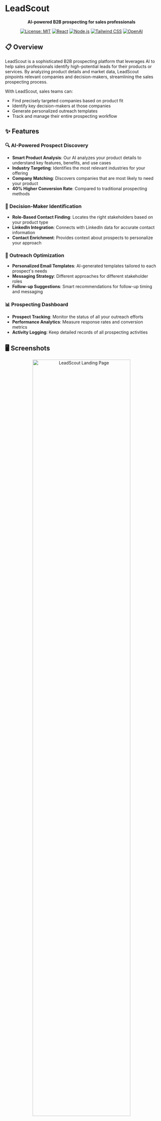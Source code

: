 # LeadScout

<div align="center">

  <p><strong>AI-powered B2B prospecting for sales professionals</strong></p>
  
  [![License: MIT](https://img.shields.io/badge/License-MIT-blue.svg)](https://opensource.org/licenses/MIT)
  [![React](https://img.shields.io/badge/React-18.x-61DAFB?logo=react)](https://reactjs.org/)
  [![Node.js](https://img.shields.io/badge/Node.js-16.x-339933?logo=node.js)](https://nodejs.org/)
  [![Tailwind CSS](https://img.shields.io/badge/Tailwind_CSS-3.x-38B2AC?logo=tailwind-css)](https://tailwindcss.com/)
  [![OpenAI](https://img.shields.io/badge/OpenAI-API-412991?logo=openai)](https://openai.com/)
</div>

## 📋 Overview

LeadScout is a sophisticated B2B prospecting platform that leverages AI to help sales professionals identify high-potential leads for their products or services. By analyzing product details and market data, LeadScout pinpoints relevant companies and decision-makers, streamlining the sales prospecting process.

With LeadScout, sales teams can:
- Find precisely targeted companies based on product fit
- Identify key decision-makers at those companies
- Generate personalized outreach templates
- Track and manage their entire prospecting workflow

## ✨ Features

### 🔍 AI-Powered Prospect Discovery
- **Smart Product Analysis**: Our AI analyzes your product details to understand key features, benefits, and use cases
- **Industry Targeting**: Identifies the most relevant industries for your offering
- **Company Matching**: Discovers companies that are most likely to need your product
- **40% Higher Conversion Rate**: Compared to traditional prospecting methods

### 👤 Decision-Maker Identification
- **Role-Based Contact Finding**: Locates the right stakeholders based on your product type
- **LinkedIn Integration**: Connects with LinkedIn data for accurate contact information
- **Contact Enrichment**: Provides context about prospects to personalize your approach

### 📧 Outreach Optimization
- **Personalized Email Templates**: AI-generated templates tailored to each prospect's needs
- **Messaging Strategy**: Different approaches for different stakeholder roles
- **Follow-up Suggestions**: Smart recommendations for follow-up timing and messaging

### 📊 Prospecting Dashboard
- **Prospect Tracking**: Monitor the status of all your outreach efforts
- **Performance Analytics**: Measure response rates and conversion metrics
- **Activity Logging**: Keep detailed records of all prospecting activities

## 🖥️ Screenshots

<div align="center">
  <img src="https://github.com/athrvaarora/leadscout/raw/main/Screenshot/1.png" alt="LeadScout Landing Page" width="80%">
  <p><i>LeadScout Landing Page</i></p>
  <img src="https://github.com/athrvaarora/leadscout/raw/main/Screenshot/2.png" alt="LeadScout Landing Page" width="80%">
  <p><i>LeadScout Landing Page</i></p>
  <img src="https://github.com/athrvaarora/leadscout/raw/main/Screenshot/3.png" alt="LeadScout Landing Page" width="80%">
 <p><i>LeadScout Landing Page</i></p>
  <img src="https://github.com/athrvaarora/leadscout/raw/main/Screenshot/4.png" alt="LeadScout Landing Page" width="80%">
  <p><i>LeadScout Landing Page</i></p>
  <img src="https://github.com/athrvaarora/leadscout/raw/main/Screenshot/5.png" alt="Product Description Page" width="80%">
  <p><i>Product Description Page</i></p>
  <img src="https://github.com/athrvaarora/leadscout/raw/main/Screenshot/7.png" alt="Finding Prospect Loading " width="80%">
  <p><i>Finding Prospect Loading</i></p>
  <img src="https://github.com/athrvaarora/leadscout/raw/main/Screenshot/8.png" alt="Prospect Listing Page" width="80%">
  <p><i>LProspect Listing Page</i></p>
  <img src="https://github.com/athrvaarora/leadscout/raw/main/Screenshot/9.png" alt="Discovering Contacts Loading" width="80%">
  <p><i>Discovering Contacts Loading</i></p>
  <img src="https://github.com/athrvaarora/leadscout/raw/main/Screenshot/10.png" alt="Leads at the target Company" width="80%">
  <p><i>Leads at the target Company</i></p>
  <img src="https://github.com/athrvaarora/leadscout/raw/main/Screenshot/11.png" alt="Email Template for Outreach" width="80%">
  <p><i>Email Template for Outreach</i></p>
  <img src="https://github.com/athrvaarora/leadscout/raw/main/Screenshot/12.png" alt="Email Template for Outreach" width="80%">
  <p><i>Email Template for Outreach</i></p>
  
</div>

## 🚀 Tech Stack

### Frontend
- **React.js**: Component-based UI development
- **Tailwind CSS**: Utility-first styling framework
- **Framer Motion**: Smooth animations and transitions
- **React Router**: Client-side routing
- **Formik & Yup**: Form handling and validation

### Backend
- **Node.js**: JavaScript runtime
- **Express**: Web framework
- **MongoDB**: NoSQL database for storing user and prospect data
- **JWT**: Secure authentication
- **OpenAI API**: AI-powered prospecting and generation

### DevOps
- **GitHub Actions**: CI/CD pipeline
- **Docker**: Containerization for consistent deployment
- **Jest & React Testing Library**: Testing framework

## 🛠️ Installation

### Prerequisites
- Node.js (v14 or later)
- MongoDB (local or Atlas connection)
- OpenAI API key

### Step 1: Clone the repository
```bash
git clone https://github.com/your-username/leadscout.git
cd leadscout
```

### Step 2: Install server dependencies
```bash
cd server
npm install
```

### Step 3: Configure environment variables
Create a `.env` file in the server directory with the following variables:
```
NODE_ENV=development
PORT=5000
MONGO_URI=your_mongodb_connection_string
JWT_SECRET=your_jwt_secret
JWT_EXPIRE=30d
OPENAI_API_KEY=your_openai_api_key

# LinkedIn API credentials (optional - enables real contact discovery)
LINKEDIN_API_KEY=your_linkedin_client_id
LINKEDIN_API_SECRET=your_linkedin_client_secret
LINKEDIN_API_TOKEN=your_linkedin_oauth_token
```

### Step 4: Install client dependencies
```bash
cd ../client
npm install
```

## 🚀 Running the Application

### 1. Start the server
```bash
cd server
npm run dev
```

### 2. Start the client
```bash
cd ../client
npm start
```

The application will be available at `http://localhost:3000`, and the server will run on `http://localhost:5000`.

## 📝 Usage Guide

### Getting Started
1. **Create an Account or Continue as Guest**: Register to save your prospects and access all features.
2. **Describe Your Product**: Provide detailed information about your product or service.
3. **Review Discovered Companies**: Examine the AI-generated list of potential client companies.
4. **Explore Decision-Makers**: Find the right contacts at each company.
5. **Use Outreach Templates**: Leverage AI-generated email templates for your first contact.
6. **Track Your Progress**: Monitor responses and follow-ups in your dashboard.

### Best Practices
- Provide detailed product descriptions for better targeting
- Use the industry filter to narrow down prospects
- Save promising prospects to your dashboard
- Schedule follow-ups based on AI recommendations
- Regularly refresh your prospect list with new searches

## 🏢 Architecture

LeadScout follows a modern client-server architecture:

```
├── client/                  # React frontend
│   ├── public/              # Static assets
│   └── src/                 # Source code
│       ├── components/      # UI components
│       ├── context/         # React context providers
│       ├── pages/           # Page components
│       ├── services/        # API service connectors
│       └── utils/           # Utility functions
│
└── server/                  # Node.js backend
    ├── config/              # Configuration files
    ├── controllers/         # Request handlers
    ├── middleware/          # Custom middleware
    ├── models/              # Mongoose data models
    ├── routes/              # API routes
    └── services/            # Business logic services
```

## 🚢 Deployment

### Frontend Deployment
Build the React application:
```bash
cd client
npm run build
```

The build files will be created in the `build` directory and can be deployed to any static hosting service like Netlify, Vercel, or AWS S3.

### Backend Deployment
The server can be deployed to platforms like Heroku, Railway, Digital Ocean, or any Node.js hosting service. Make sure to set the environment variables in your deployment platform.

## 🤝 Contributing

Contributions are welcome! Please feel free to submit a Pull Request.

1. Fork the repository
2. Create your feature branch (`git checkout -b feature/amazing-feature`)
3. Commit your changes (`git commit -m 'Add some amazing feature'`)
4. Push to the branch (`git push origin feature/amazing-feature`)
5. Open a Pull Request

## 📄 License

This project is licensed under the MIT License - see the [LICENSE](LICENSE) file for details.

## 📬 Contact

Project Link: [https://github.com/your-username/leadscout](https://github.com/your-username/leadscout)

---

<div align="center">
  <p>Made with ❤️ for sales professionals everywhere</p>
</div>
